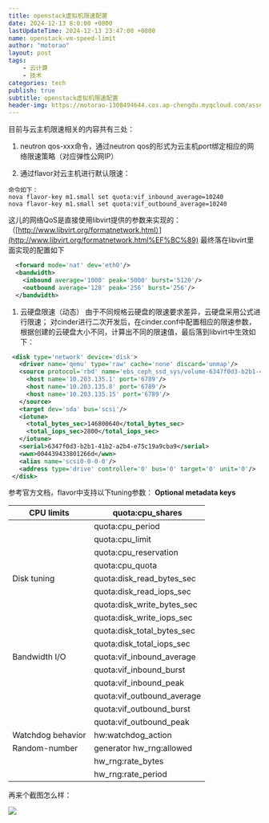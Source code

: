 ```yaml
---
title: openstack虚拟机限速配置
date: 2024-12-13 8:0:00 +0800
lastUpdateTime: 2024-12-13 23:47:00 +0800
name: openstack-vm-speed-limit
author: "motorao"
layout: post
tags: 
    - 云计算
    - 技术
categories: tech
publish: true
subtitle: openstack虚拟机限速配置
header-img: https://motorao-1308494644.cos.ap-chengdu.myqcloud.com/assets/pic/L3Bob3RvLTE2Njc5ODQzOTA1MzgtM2RlYTdhM2ZlMzNk-15b66a14-2144-8027-9882-d520dac6c005.webp
---
```

    
目前与云主机限速相关的内容共有三处：

1. neutron qos-xxx命令，通过neutron qos的形式为云主机port绑定相应的网络限速策略（对应弹性公网IP）

1. 通过flavor对云主机进行默认限速：

```shell
命令如下：
nova flavor-key m1.small set quota:vif_inbound_average=10240
nova flavor-key m1.small set quota:vif_outbound_average=10240

```

这儿的网络QoS是直接使用libvirt提供的参数来实现的：（[http://www.libvirt.org/formatnetwork.html）](http://www.libvirt.org/formatnetwork.html%EF%BC%89)
最终落在libvirt里面实现的配置如下

```xml
  <forward mode='nat' dev='eth0'/>
  <bandwidth>
    <inbound average='1000' peak='5000' burst='5120'/>
    <outbound average='128' peak='256' burst='256'/>
  </bandwidth>

```

1. 云硬盘限速（动态）
由于不同规格云硬盘的限速要求差异，云硬盘采用公式进行限速；
对cinder进行二次开发后，在cinder.conf中配置相应的限速参数，根据创建的云硬盘大小不同，计算出不同的限速值，最后落到libvirt中生效如下：

```xml
 <disk type='network' device='disk'>
   <driver name='qemu' type='raw' cache='none' discard='unmap'/>
   <source protocol='rbd' name='ebs_ceph_ssd_sys/volume-6347f0d3-b2b1-41b2-a2b4-e75c19a9cba9'>
     <host name='10.203.135.1' port='6789'/>
     <host name='10.203.135.8' port='6789'/>
     <host name='10.203.135.15' port='6789'/>
   </source>
   <target dev='sda' bus='scsi'/>
   <iotune>
     <total_bytes_sec>146800640</total_bytes_sec>
     <total_iops_sec>2800</total_iops_sec>
   </iotune>
   <serial>6347f0d3-b2b1-41b2-a2b4-e75c19a9cba9</serial>
   <wwn>004439433801266d</wwn>
   <alias name='scsi0-0-0-0'/>
   <address type='drive' controller='0' bus='0' target='0' unit='0'/>
 </disk>

```

参考官方文档，flavor中支持以下tuning参数：
**Optional metadata keys**

| CPU limits | quota:cpu_shares |
| ---------- | ---------- |
|  | quota:cpu_period |
|  | quota:cpu_limit |
|  | quota:cpu_reservation |
|  | quota:cpu_quota |
| Disk tuning | quota:disk_read_bytes_sec |
|  | quota:disk_read_iops_sec |
|  | quota:disk_write_bytes_sec |
|  | quota:disk_write_iops_sec |
|  | quota:disk_total_bytes_sec |
|  | quota:disk_total_iops_sec |
| Bandwidth I/O | quota:vif_inbound_average |
|  | quota:vif_inbound_burst |
|  | quota:vif_inbound_peak |
|  | quota:vif_outbound_average |
|  | quota:vif_outbound_burst |
|  | quota:vif_outbound_peak |
| Watchdog behavior | hw:watchdog_action |
| Random-number | generator	hw_rng:allowed |
|  | hw_rng:rate_bytes |
|  | hw_rng:rate_period |

再来个截图怎么样：

![](https://motorao-1308494644.cos.ap-chengdu.myqcloud.com/assets/pic/15b66a14-2144-80cb-9f4c-ea3c7ef6bbc5.webp)
